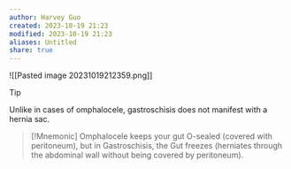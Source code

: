 ```yaml
---
author: Harvey Guo
created: 2023-10-19 21:23
modified: 2023-10-19 21:23
aliases: Untitled
share: true
---
```

![[Pasted image 20231019212359.png]]
>[!tip] 
>Unlike in cases of omphalocele, gastroschisis does not manifest with a hernia sac.

>[!Mnemonic] 
>Omphalocele keeps your gut O-sealed (covered with peritoneum), but in Gastroschisis, the Gut freezes (herniates through the abdominal wall without being covered by peritoneum).